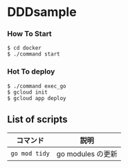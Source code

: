 # DDDsample

### How To Start

```
$ cd docker
$ ./command start
```

### Hot To deploy

```
$ ./command exec_go
$ gcloud init
$ gcloud app deploy
```

## List of scripts

| コマンド              | 説明                          |
| --------------------- | ----------------------------- |
| `go mod tidy`            | go modules の更新            |
